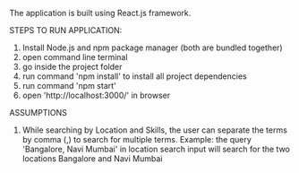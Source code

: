 The application is built using React.js framework.

STEPS TO RUN APPLICATION:
1. Install Node.js and npm package manager (both are bundled together)
2. open command line terminal
3. go inside the project folder
4. run command 'npm install' to install all project dependencies 
5. run command 'npm start'
6. open 'http://localhost:3000/' in browser

ASSUMPTIONS

1. While searching by Location and Skills, the user can separate the terms by comma (,) to search for multiple terms. 
    Example: the query 'Bangalore, Navi Mumbai' in location search input will search for the two locations Bangalore and Navi Mumbai
